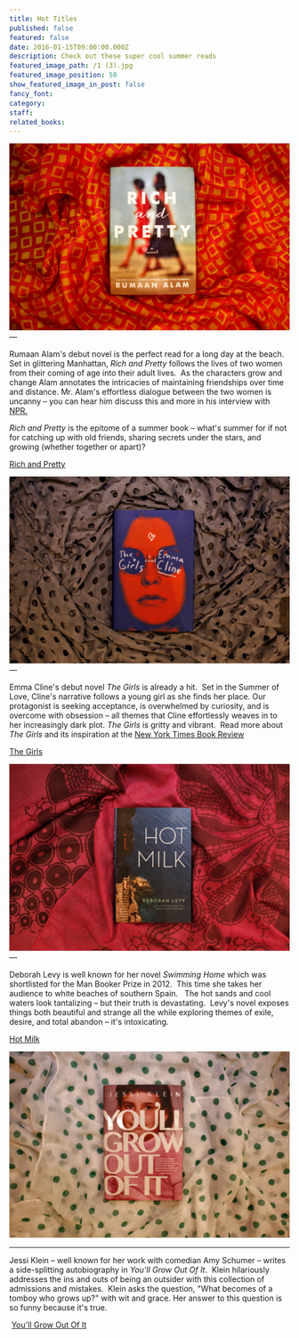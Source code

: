 ```yaml
---
title: Hot Titles
published: false
featured: false
date: 2016-01-15T09:00:00.000Z
description: Check out these super cool summer reads
featured_image_path: /1 (3).jpg
featured_image_position: 50
show_featured_image_in_post: false
fancy_font:
category:
staff:
related_books:
---
```



![](/uploads/versions/1-2---x----2184-1456x---.jpg)—

Rumaan Alam's debut novel is the perfect read for a long day at the beach.&nbsp; Set in glittering Manhattan,&nbsp;*Rich and Pretty* follows the lives of two women from their coming of age into their adult lives.&nbsp; As the characters grow and change Alam annotates the intricacies of maintaining friendships over time and distance. Mr. Alam's effortless dialogue between the two women is uncanny – you can hear him discuss this and more in his interview with [NPR.](http://www.npr.org/2016/06/12/481750650/-rich-and-pretty-author-rumaan-alam-captures-lives-very-different-from-his-own)

*Rich and Pretty* is the epitome of a summer book – what's summer for if not for catching up with old friends, sharing secrets under the stars, and growing (whether together or apart)?

[Rich and Pretty](http://www.brooklinebooksmith-shop.com/book/9780062429933)

![](/uploads/versions/1-5---x----1937-1291x---.jpg)—

Emma Cline's debut novel *The Girls* is already a hit. &nbsp;Set in the Summer of Love, Cline's narrative follows a young girl as she finds her place. Our protagonist is seeking acceptance, is overwhelmed by curiosity, and is overcome with obsession – all themes that Cline effortlessly weaves in to her increasingly dark plot. *The Girls* is gritty and vibrant.&nbsp; Read more about *The Girls* and its inspiration at the [New York Times Book Review](http://www.nytimes.com/2016/06/05/books/review/the-girls-by-emma-cline.html?_r=0)

[The Girls](http://www.brooklinebooksmith-shop.com/book/9780812998603)

![](/uploads/versions/1-1---x----2026-1351x---.jpg)—

Deborah Levy is well known for her novel *Swimming Home* which was shortlisted for the Man Booker Prize in 2012. &nbsp;This time she takes her audience to white beaches of southern Spain. &nbsp; The hot sands and cool waters look tantalizing – but their truth is devastating. &nbsp;Levy's novel exposes things both beautiful and strange all the while exploring themes of exile, desire, and total abandon – it's intoxicating.

[Hot Milk](http://www.brooklinebooksmith-shop.com/book/9781620406694)

![](/uploads/versions/1-4---x----4311-2874x---.jpg)

---

Jessi Klein – well known for her work with comedian Amy Schumer – writes a side-splitting autobiography in *You'll Grow Out Of It*.&nbsp; Klein hilariously addresses the ins and outs of being an outsider with this collection of admissions and mistakes.&nbsp; Klein asks the question, "What becomes of a tomboy who grows up?" with wit and grace. Her answer to this question is so funny because it's true.

&nbsp;[You'll Grow Out Of It](http://www.brooklinebooksmith-shop.com/book/9781455531189)